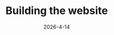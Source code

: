 ---
title: Building the website
description: First post.
date: '2026-4-14'
categories:
  - sveltekit
  - svelte
published: true
---